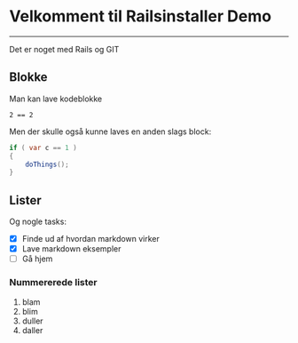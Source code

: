 # Velkomment til Railsinstaller Demo
----------------------------------
Det er noget med Rails og GIT

## Blokke

Man kan lave kodeblokke

    2 == 2


Men der skulle også kunne laves en anden slags block:

````csharp
if ( var c == 1 )
{
	doThings();
}
````

## Lister

Og nogle tasks:

- [x] Finde ud af hvordan markdown virker
- [x] Lave markdown eksempler
- [ ] Gå hjem

### Nummererede lister

1. blam
1. blim
1. duller
1. daller


